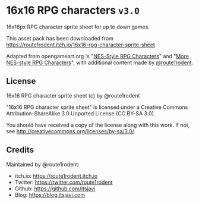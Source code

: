 # 16x16 RPG characters `v3.0`

16x16px RPG character sprite sheet for up to down games.

This asset pack has been downloaded from https://route1rodent.itch.io/16x16-rpg-character-sprite-sheet

Adapted from opengameart.org 's "[NES-Style RPG Characters](https://opengameart.org/content/nes-style-rpg-characters)" and "[More NES-style RPG Characters](https://opengameart.org/content/more-nes-style-rpg-characters)", with additional content made by [@route1rodent](https://route1rodent.itch.io).

## License

16x16 RPG character sprite sheet (c) by @route1rodent

"16x16 RPG character sprite sheet" is licensed under a
Creative Commons Attribution-ShareAlike 3.0 Unported License (CC BY-SA 3.0).

You should have received a copy of the license along with this
work. If not, see http://creativecommons.org/licenses/by-sa/3.0/.


## Credits

Maintained by @route1rodent:

- itch.io: https://route1rodent.itch.io
- Twitter: https://twitter.com/route1rodent
- Github: https://github.com/itsjavi
- Blog: https://blog.itsjavi.com
